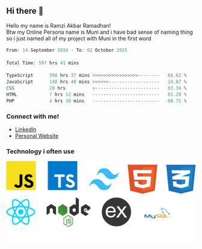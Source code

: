 ## Hi there 👋
Hello my name is Ramzi Akbar Ramadhan!\
Btw my Online Persona name is Muni and i have bad sense of naming thing so i just named all of my project with Muni in the first word
<!--START_SECTION:Muni-->

```Javascript
From: 14 September 2024 - To: 02 October 2025

Total Time: 597 hrs 41 mins

TypeScript      398 hrs 37 mins >>>>>>>>>>>>>>>>>--------   66.62 %
JavaScript      148 hrs 48 mins >>>>>>-------------------   24.87 %
CSS             20 hrs          >------------------------   03.34 %
HTML            7 hrs 12 mins   -------------------------   01.20 %
PHP             4 hrs 30 mins   -------------------------   00.75 %
```

<!--END_SECTION:Muni-->
### Connect with me!
* [LinkedIn](https://www.linkedin.com/in/ramzi-akbar-ramadhan-b8b05a243/)
* [Personal Website](https://www.muniporto.my.id/)
### Technology i often use
![Technology List](assets/techlist.png)
